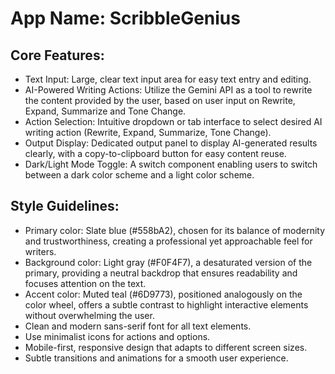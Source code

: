 # **App Name**: ScribbleGenius

## Core Features:

- Text Input: Large, clear text input area for easy text entry and editing.
- AI-Powered Writing Actions: Utilize the Gemini API as a tool to rewrite the content provided by the user, based on user input on Rewrite, Expand, Summarize and Tone Change.  
- Action Selection: Intuitive dropdown or tab interface to select desired AI writing action (Rewrite, Expand, Summarize, Tone Change).
- Output Display: Dedicated output panel to display AI-generated results clearly, with a copy-to-clipboard button for easy content reuse.
- Dark/Light Mode Toggle: A switch component enabling users to switch between a dark color scheme and a light color scheme.

## Style Guidelines:

- Primary color: Slate blue (#558bA2), chosen for its balance of modernity and trustworthiness, creating a professional yet approachable feel for writers.
- Background color: Light gray (#F0F4F7), a desaturated version of the primary, providing a neutral backdrop that ensures readability and focuses attention on the text.
- Accent color: Muted teal (#6D9773), positioned analogously on the color wheel, offers a subtle contrast to highlight interactive elements without overwhelming the user.
- Clean and modern sans-serif font for all text elements.
- Use minimalist icons for actions and options.
- Mobile-first, responsive design that adapts to different screen sizes.
- Subtle transitions and animations for a smooth user experience.